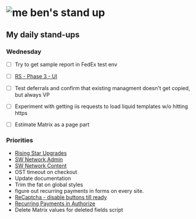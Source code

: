 # ![me](https://avatars2.githubusercontent.com/u/5232044?s=50&v=4) ben's stand up

## My daily stand-ups

### Wednesday

- [ ] Try to get sample report in FedEx test env
- [ ] [RS - Phase 3 - UI](https://app.clickup.com/8537154/v/l/li/63072322?pr=12760709) 
- [ ] Test deferrals and confirm that existing managment doesn't get copied, but always VP
- [ ] Experiment with getting iis requests to load liquid templates w/o hitting https
- [ ] Estimate Matrix as a page part


### Priorities 
    
- [Rising Star Upgrades](https://app.clickup.com/8537154/v/l/f/27554943?pr=12707202)
- [SW Network Admin](https://app.clickup.com/8537154/v/l/li/54890360?pr=12760709)
- [SW Network Content](https://app.clickup.com/8537154/v/l/li/54892353?pr=12760709)
- OST timeout on checkout
- Update documentation
- Trim the fat on global styles
- figure out recurring payments in forms on every site.
- [ReCaptcha - disable buttons till ready](https://projects.madebyspeak.com/#/tasks/17598281)
- [Recurring Payments in Authorize](https://projects.madebyspeak.com/#/tasks/16411534)
- Delete Matrix values for deleted fields script
